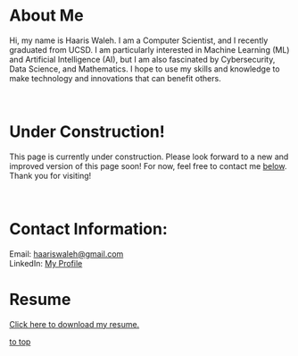 # About Me

Hi, my name is Haaris Waleh. I am a Computer Scientist, and I recently graduated from UCSD. I am particularly interested in Machine Learning (ML) and Artificial Intelligence (AI), but I am also fascinated by Cybersecurity, Data Science, and Mathematics. I hope to use my skills and knowledge to make technology and innovations that can benefit others.

<br>

# Under Construction! 
This page is currently under construction. Please look forward to a new and improved version of this page soon! For now, feel free to contact me [below](#contact-information). Thank you for visiting!


<br>

# Contact Information: 
Email: haariswaleh@gmail.com <br>
LinkedIn: [My Profile](https://www.linkedin.com/in/haaris-waleh/) <br>

# Resume
<a href="./haaris_waleh_resume.pdf" download>Click here to download my resume.</a>

[to top](#about-me)